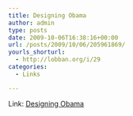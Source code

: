 ```yaml
---
title: Designing Obama
author: admin
type: posts
date: 2009-10-06T16:38:16+00:00
url: /posts/2009/10/06/205961869/
yourls_shorturl:
  - http://lobban.org/i/29
categories:
  - Links

---
```

Link: [Designing Obama][1]

 [1]: http://www.designing-obama.com/